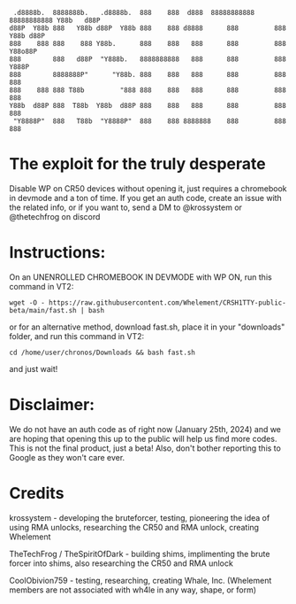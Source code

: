 ```
 .d8888b.  8888888b.   .d8888b.  888    888  d888  88888888888 88888888888 Y88b   d88P 
d88P  Y88b 888   Y88b d88P  Y88b 888    888 d8888      888         888      Y88b d88P  
888    888 888    888 Y88b.      888    888   888      888         888       Y88o88P   
888        888   d88P  "Y888b.   8888888888   888      888         888        Y888P    
888        8888888P"      "Y88b. 888    888   888      888         888         888     
888    888 888 T88b         "888 888    888   888      888         888         888     
Y88b  d88P 888  T88b  Y88b  d88P 888    888   888      888         888         888     
 "Y8888P"  888   T88b  "Y8888P"  888    888 8888888    888         888         888    
```


# The exploit for the truly desperate
Disable WP on CR50 devices without opening it, just requires a chromebook in devmode and a ton of time.
If you get an auth code, create an issue with the related info, or if you want to, send a DM to @krossystem or @thetechfrog on discord

# Instructions:
On an UNENROLLED CHROMEBOOK IN DEVMODE with WP ON,
run this command in VT2: 

```wget -O - https://raw.githubusercontent.com/Whelement/CRSH1TTY-public-beta/main/fast.sh | bash```

or for an alternative method, download fast.sh, place it in your "downloads" folder, and run this command in VT2:

```cd /home/user/chronos/Downloads && bash fast.sh```

and just wait!

# Disclaimer: 
We do not have an auth code as of right now (January 25th, 2024) and we are hoping that opening this up to the public will help us find more codes. This is not the final product, just a beta! Also, don't bother reporting this to Google as they won't care ever.

# Credits
krossystem - developing the bruteforcer, testing, pioneering the idea of using RMA unlocks, researching the CR50 and RMA unlock, creating Whelement

TheTechFrog / TheSpiritOfDark - building shims, implimenting the brute forcer into shims, also researching the CR50 and RMA unlock 

CoolObivion759 - testing, researching, creating Whale, Inc. (Whelement members are not associated with wh4le in any way, shape, or form)
